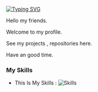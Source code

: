 [![Typing SVG](https://readme-typing-svg.demolab.com?font=Fira+Code&size=15&duration=3000&pause=1000&color=2086B3&background=FF000000&random=false&width=435&lines=Hello+I%2Cm+Ali;I'm+Interesed+in+coding.;I'm+17+Year's+Old.;I+am+fluent+in+Lua+%2C+Js%2C+Css+%2C+C%2B%2B+lang's)](https://git.io/typing-svg)

Hello my friends.

Welcome to my profile.

See my projects , repositories here.

Have an good time.

### My Skills
- This Is My Skills :
![Skills](https://skillicons.dev/icons?i=ps,ai,xd,au,blender,sketchup,discord,discordjs,bots,phpstorm,php,html,css,cpp,js,nodejs,lua,py,github,kali,windows,wordpress,vscode,sublime&theme=dark&perline=20)
